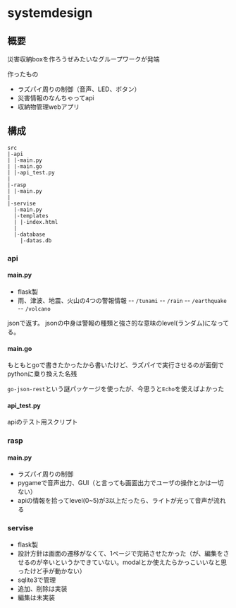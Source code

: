 # systemdesign

## 概要
災害収納boxを作ろうぜみたいなグループワークが発端

作ったもの
- ラズパイ周りの制御（音声、LED、ボタン）
- 災害情報のなんちゃってapi
- 収納物管理webアプリ

## 構成
```
src
|-api
| |-main.py
| |-main.go
| |-api_test.py
|
|-rasp
| |-main.py
|
|-servise
  |-main.py
  |-templates
  | |-index.html
  |
  |-database
    |-datas.db
```

### api
#### main.py
- flask製
- 雨、津波、地震、火山の4つの警報情報
-- `/tunami`
-- `/rain`
-- `/earthquake`
-- `/volcano`

jsonで返す。
jsonの中身は警報の種類と強さ的な意味のlevel(ランダム)になってる。

#### main.go
もともとgoで書きたかったから書いたけど、ラズパイで実行させるのが面倒でpythonに乗り換えた名残

`go-json-rest`という謎パッケージを使ったが、今思うと`Echo`を使えばよかった

#### api_test.py
apiのテスト用スクリプト

### rasp
#### main.py
- ラズパイ周りの制御
- pygameで音声出力、GUI（と言っても画面出力でユーザの操作とかは一切ない）
- apiの情報を拾ってlevel(0~5)が3以上だったら、ライトが光って音声が流れる

### servise
- flask製
- 設計方針は画面の遷移がなくて、1ページで完結させたかった（が、編集をさせるのが辛いというかできていない。modalとか使えたらかっこいいなと思ったけど手が動かない）
- sqlite3で管理
- 追加、削除は実装
- 編集は未実装
